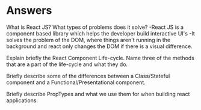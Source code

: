 # Answers

What is React JS? What types of problems does it solve?
-React JS is a component based library which helps the developer build interactive UI's 
-It solves the problem of the DOM, where things aren't running in the background and react only changes the DOM if there is a visual difference.


Explain briefly the React Component Life-cycle. Name three of the methods that are a part of the life-cycle and what they do.


Briefly describe some of the differences between a Class/Stateful component and a Functional/Presentational component.


Briefly describe PropTypes and what we use them for when building react applications.